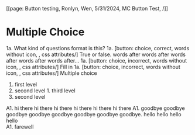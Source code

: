 [[page: Button testing, Ronlyn, Wen, 5/31/2024, MC Button Test,  /]]
# Multiple Choice
1a. What kind of questions format is this?
  1a. [button: choice, correct, words without icon, , css attributes/] True or false. words after words after words after words after words after...
  1a. [button: choice, incorrect, words without icon, , css attributes/] Fill in 
  1a. [button: choice, incorrect, words without icon, , css attributes/] Multiple choice 

1. first level
  1. second level
    1. third level
  1. second level

A1. hi there hi there hi there hi there hi there hi there
  A1. goodbye goodbye goodbye goodbye goodbye goodbye goodbye goodbye. hello hello hello hello  
  A1. farewell